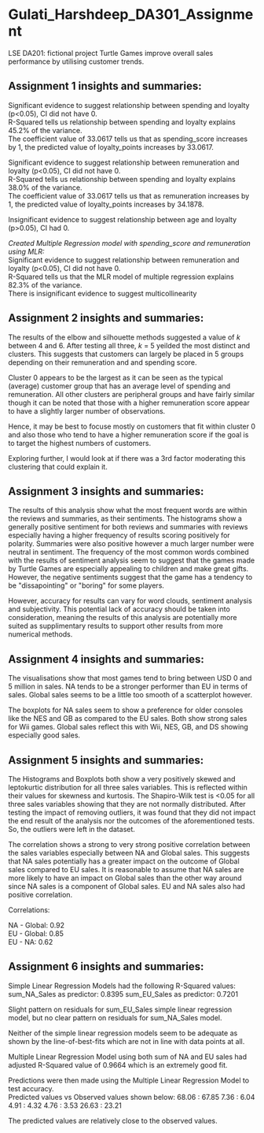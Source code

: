 # Gulati_Harshdeep_DA301_Assignment

LSE DA201: fictional project Turtle Games improve overall sales performance by utilising customer trends.

## Assignment 1 insights and summaries:

Significant evidence to suggest relationship between spending and loyalty (p<0.05), CI did not have 0.\
R-Squared tells us relationship between spending and loyalty explains 45.2% of the variance.\
The coefficient value of 33.0617 tells us that as spending_score increases by 1, the predicted value of loyalty_points increases by 33.0617.

Significant evidence to suggest relationship between remuneration and loyalty (p<0.05), CI did not have 0.\
R-Squared tells us relationship between spending and loyalty explains 38.0% of the variance.\
The coefficient value of 33.0617 tells us that as remuneration increases by 1, the predicted value of loyalty_points increases by 34.1878.

Insignificant evidence to suggest relationship between age and loyalty (p>0.05), CI had 0.

*Created Multiple Regression model with spending_score and remuneration using MLR:*\
Significant evidence to suggest relationship between remuneration and loyalty (p<0.05), CI did not have 0.\
R-Squared tells us that the MLR model of multiple regression explains 82.3% of the variance.\
There is insignificant evidence to suggest multicollinearity


## Assignment 2 insights and summaries:

The results of the elbow and silhouette methods suggested a value of *k* between 4 and 6. After testing all three, *k* = 5 yeilded the most distinct and clusters. This suggests that customers can largely be placed in 5 groups depending on their remuneration and and spending score.

Cluster 0 appears to be the largest as it can be seen as the typical (average) customer group that has an average level of spending and remuneration. All other clusters are peripheral groups and have fairly similar though it can be noted that those with a higher remuneration score appear to have a slightly larger number of observations.

Hence, it may be best to focuse mostly on customers that fit within cluster 0 and also those who tend to have a higher remuneration score if the goal is to target the highest numbers of customers.

Exploring further, I would look at if there was a 3rd factor moderating this clustering that could explain it.


## Assignment 3 insights and summaries:

The results of this analysis show what the most frequent words are within the reviews and summaries, as their sentiments. The histograms show a generally positive sentiment for both reviews and summaries with reviews especially having a higher frequency of results scoring positively for polarity. Summaries were also positive however a much larger number were neutral in sentiment. The frequency of the most common words combined with the results of sentiment analysis seem to suggest that the games made by Turtle Games are especially appealing to children and make great gifts. However, the negative sentiments suggest that the game has a tendency to be "dissapointing" or "boring" for some players.

However, accuracy for results can vary for word clouds, sentiment analysis and subjectivity. This potential lack of accuracy should be taken into consideration, meaning the results of this analysis are potentially more suited as supplimentary results to support other results from more numerical methods.


## Assignment 4 insights and summaries:
The visualisations show that most games tend to bring between USD 0 and 5 million in sales. NA tends to be a stronger performer than EU in terms of sales. Global sales seems to be a little too smooth of a scatterplot however. 

The boxplots for NA sales seem to show a preference for older consoles like the NES and GB as compared to the EU sales. Both show strong sales for Wii games. Global sales reflect this with Wii, NES, GB, and DS showing especially good sales.

## Assignment 5 insights and summaries:
The Histograms and Boxplots both show a very positively skewed and leptokurtic distribution for all three sales variables. This is reflected within their values for skewness and kurtosis. The Shapiro-Wilk test is <0.05 for all three sales variables showing that they are not normally distributed. After testing the impact of removing outliers, it was found that they did not impact the end result of the analysis nor the outcomes of the aforementioned tests. So, the outliers were left in the dataset.

The correlation shows a strong to very strong positive correlation between the sales variables especially between NA and Global sales. This suggests that NA sales potentially has a greater impact on the outcome of Global sales compared to EU sales. It is reasonable to assume that NA sales are more likely to have an impact on Global sales than the other way around since NA sales is a component of Global sales. EU and NA sales also had positive correlation.

Correlations:

NA - Global: 0.92 \
EU - Global: 0.85 \
EU - NA: 0.62

## Assignment 6 insights and summaries:

Simple Linear Regression Models had the following R-Squared values:
sum_NA_Sales as predictor: 0.8395
sum_EU_Sales as predictor: 0.7201

Slight pattern on residuals for sum_EU_Sales simple linear regression model, but no clear pattern on residuals for sum_NA_Sales model.

Neither of the simple linear regression models seem to be adequate as shown by the line-of-best-fits which are not in line with data points at all.

Multiple Linear Regression Model using both sum of NA and EU sales had adjusted R-Squared value of 0.9664 which is an extremely good fit.

Predictions were then made using the Multiple Linear Regression Model to test accuracy.\
Predicted values vs Observed values shown below:
68.06 : 67.85
7.36 : 6.04
4.91 : 4.32
4.76 : 3.53
26.63 : 23.21

The predicted values are relatively close to the observed values.
